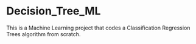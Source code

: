 # Decision_Tree_ML
This is a Machine Learning project that codes a Classification Regression Trees algorithm from scratch.
